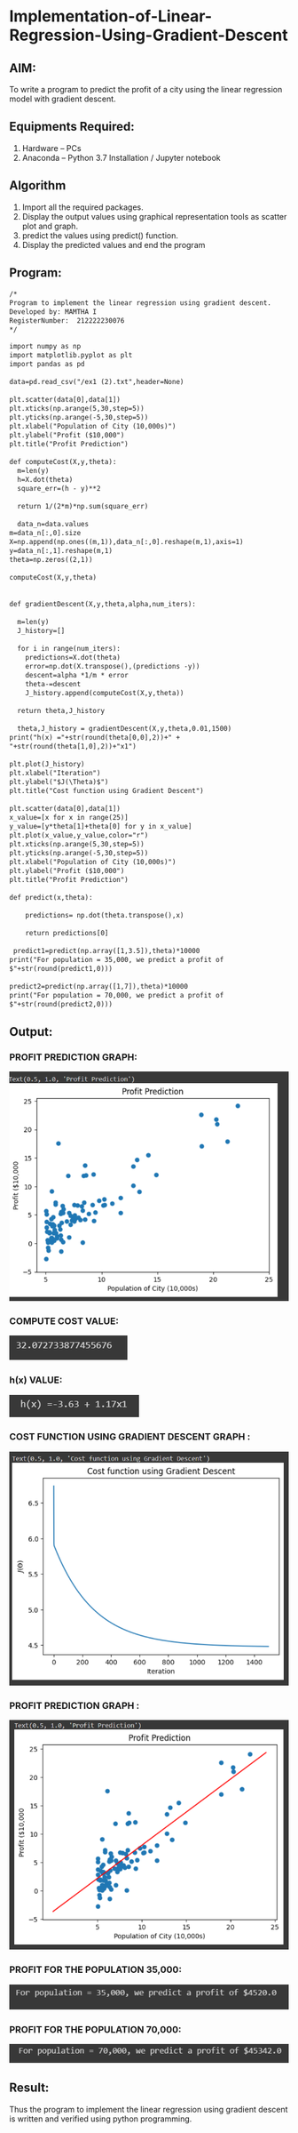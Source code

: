 # Implementation-of-Linear-Regression-Using-Gradient-Descent

## AIM:
To write a program to predict the profit of a city using the linear regression model with gradient descent.

## Equipments Required:
1. Hardware – PCs
2. Anaconda – Python 3.7 Installation / Jupyter notebook

## Algorithm
1. Import all the required packages.
2. Display the output values using graphical representation tools as scatter plot and graph.
3. predict the values using predict() function.
4. Display the predicted values and end the program

## Program:
```
/*
Program to implement the linear regression using gradient descent.
Developed by: MAMTHA I
RegisterNumber:  212222230076
*/
```

```
import numpy as np 
import matplotlib.pyplot as plt
import pandas as pd

data=pd.read_csv("/ex1 (2).txt",header=None)

plt.scatter(data[0],data[1])
plt.xticks(np.arange(5,30,step=5))
plt.yticks(np.arange(-5,30,step=5))
plt.xlabel("Population of City (10,000s)")
plt.ylabel("Profit ($10,000")
plt.title("Profit Prediction")

def computeCost(X,y,theta):
  m=len(y)
  h=X.dot(theta)
  square_err=(h - y)**2
  
  return 1/(2*m)*np.sum(square_err)

  data_n=data.values
m=data_n[:,0].size
X=np.append(np.ones((m,1)),data_n[:,0].reshape(m,1),axis=1)
y=data_n[:,1].reshape(m,1)
theta=np.zeros((2,1))

computeCost(X,y,theta)


def gradientDescent(X,y,theta,alpha,num_iters):

  m=len(y)
  J_history=[]

  for i in range(num_iters):
    predictions=X.dot(theta)
    error=np.dot(X.transpose(),(predictions -y))
    descent=alpha *1/m * error
    theta-=descent
    J_history.append(computeCost(X,y,theta))

  return theta,J_history

  theta,J_history = gradientDescent(X,y,theta,0.01,1500)
print("h(x) ="+str(round(theta[0,0],2))+" + "+str(round(theta[1,0],2))+"x1")

plt.plot(J_history)
plt.xlabel("Iteration")
plt.ylabel("$J(\Theta)$")
plt.title("Cost function using Gradient Descent")

plt.scatter(data[0],data[1])
x_value=[x for x in range(25)]
y_value=[y*theta[1]+theta[0] for y in x_value]
plt.plot(x_value,y_value,color="r")
plt.xticks(np.arange(5,30,step=5))
plt.yticks(np.arange(-5,30,step=5))
plt.xlabel("Population of City (10,000s)")
plt.ylabel("Profit ($10,000")
plt.title("Profit Prediction")

def predict(x,theta):

    predictions= np.dot(theta.transpose(),x)

    return predictions[0]

 predict1=predict(np.array([1,3.5]),theta)*10000
print("For population = 35,000, we predict a profit of $"+str(round(predict1,0)))

predict2=predict(np.array([1,7]),theta)*10000
print("For population = 70,000, we predict a profit of $"+str(round(predict2,0)))
```


## Output:
### PROFIT PREDICTION GRAPH:

![model](./profit.png)

### COMPUTE COST VALUE:

![model](./data.png)

### h(x) VALUE:
![model](./history.png)

### COST FUNCTION USING GRADIENT DESCENT GRAPH :

![model](./gradient.png)

### PROFIT PREDICTION GRAPH :

![model](./profit2.png)

### PROFIT FOR THE POPULATION 35,000:

![model](./out.png)

### PROFIT FOR THE POPULATION 70,000:

![model](./out2.png)



## Result:
Thus the program to implement the linear regression using gradient descent is written and verified using python programming.
